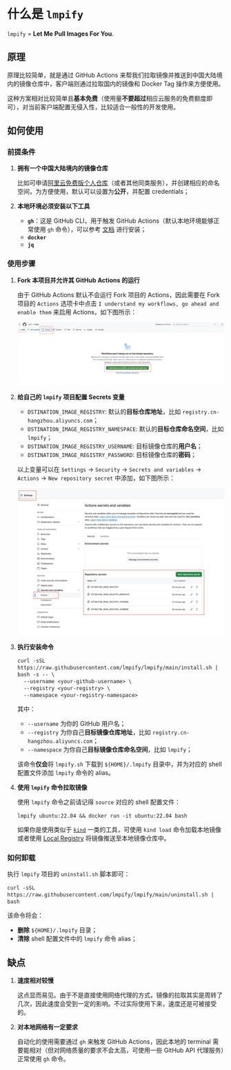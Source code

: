 # 什么是 `lmpify`

`lmpify` = **Let Me Pull Images For You**.

## 原理

原理比较简单，就是通过 GitHub Actions 来帮我们拉取镜像并推送到中国大陆境内的镜像仓库中，客户端则通过拉取国内的镜像和 Docker Tag 操作来方便使用。

这种方案相对比较简单且**基本免费**（使用量**不要超过**相应云服务的免费额度即可），对当前客户端配置无侵入性，比较适合一般性的开发使用。

## 如何使用

### 前提条件

1. **拥有一个中国大陆境内的镜像仓库**

   比如可申请[阿里云免费版个人仓库](https://help.aliyun.com/zh/acr/?spm=a2c4g.11186623.0.0.5004379dlzrX7s)（或者其他同类服务），并创建相应的命名空间，为方便使用，默认可以设置为**公开**，并配置 credentials；

2. **本地环境必须安装以下工具**

   - **`gh`**：这是 GitHub CLI，用于触发 GitHub Actions（默认本地环境能够正常使用 `gh` 命令），可以参考 [文档](https://cli.github.com/) 进行安装；
   - **`docker`**
   - **`jq`**

### 使用步骤

1. **Fork 本项目并允许其 GitHub Actions 的运行**

   由于 GitHub Actions 默认不会运行 Fork 项目的 Actions，因此需要在 Fork 项目的 `Actions` 选项卡中点击 `I understand my workflows, go ahead and enable them` 来启用 Actions，如下图所示：

   ![enable-gha](./docs/images/enable-gha.png)

2. **给自己的 `lmpify` 项目配置 Secrets 变量**

     - `DSTINATION_IMAGE_REGISTRY`: 默认的**目标仓库地址**，比如 `registry.cn-hangzhou.aliyuncs.com`；
     - `DSTINATION_IMAGE_REGISTRY_NAMESPACE`: 默认的**目标仓库命名空间**，比如 `lmpify`；
     - `DSTINATION_IMAGE_REGISTRY_USERNAME`: 目标镜像仓库的**用户名**；
     - `DSTINATION_IMAGE_REGISTRY_PASSWORD`: 目标镜像仓库的**密码**；

   以上变量可以在 `Settings` -> `Security` -> `Secrets and variables` -> `Actions` -> `New repository secret` 中添加，如下图所示：

   ![setup-gha-secrets](./docs/images/setup-gha-secrets.png)

3. **执行安装命令**

   ```console
   curl -sSL https://raw.githubusercontent.com/lmpify/lmpify/main/install.sh | bash -s -- \
     --username <your-github-username> \
     --registry <your-registry> \
     --namespace <your-registry-namespace>
   ```
   
   其中：

   - `--username` 为你的 GitHub 用户名；
   - `--registry` 为你自己**目标镜像仓库地址**，比如 `registry.cn-hangzhou.aliyuncs.com`；
   - `--namespace` 为你自己**目标镜像仓库命名空间**，比如 `lmpify`；
   
   该命令**仅会**将 `lmpify.sh` 下载到 `${HOME}/.lmpify` 目录中，并为对应的 shell 配置文件添加 `lmpify` 命令的 alias。

4. **使用 `lmpify` 命令拉取镜像**

   使用 `lmpify` 命令之前请记得 `source` 对应的 shell 配置文件：

   ```console
   lmpify ubuntu:22.04 && docker run -it ubuntu:22.04 bash
   ```
   
   如果你是使用类似于 [`kind`](https://kind.sigs.k8s.io/docs/user/quick-start/) 一类的工具，可使用 `kind load` 命令加载本地镜像或者使用 [Local Registry](https://kind.sigs.k8s.io/docs/user/local-registry/) 将镜像推送至本地镜像仓库中。

### 如何卸载

执行 `lmpify` 项目的 `uninstall.sh` 脚本即可：

```console
curl -sSL https://raw.githubusercontent.com/lmpify/lmpify/main/uninstall.sh | bash
```

该命令将会：

- **删除** `${HOME}/.lmpify` 目录；
- **清除** shell 配置文件中的 `lmpify` 命令 alias；

## 缺点

1. **速度相对较慢**

   这点显而易见。由于不是直接使用网络代理的方式，镜像的拉取其实是周转了几次，因此速度会受到一定的影响。不过实际使用下来，速度还是可被接受的。

2. **对本地网络有一定要求**

   自动化的使用需要通过 `gh` 来触发 GitHub Actions，因此本地的 terminal 需要能相对（但对网络质量的要求不会太高，可使用一些 GitHub API 代理服务）正常使用 `gh` 命令。
